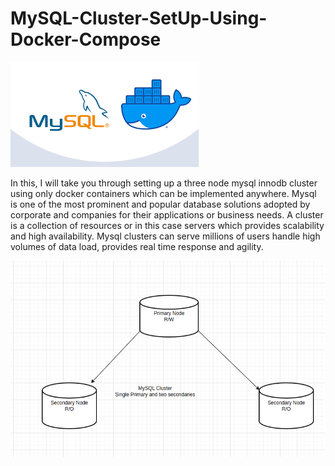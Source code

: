 # MySQL-Cluster-SetUp-Using-Docker-Compose

![](/images/MySQL-Docker.png)

In this, I will take you through setting up a three node mysql innodb cluster using only docker containers which can be implemented anywhere.
Mysql is one of the most prominent and popular database solutions adopted by corporate and companies for their applications or business needs.
A cluster is a collection of resources or in this case servers which provides scalability and high availability. Mysql clusters can serve millions of users handle high volumes of data load, provides real time response and agility.

![](/images/cluster.png)

